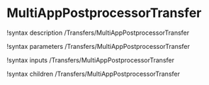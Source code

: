<!-- MOOSE Documentation Stub: Remove this when content is added. -->

# MultiAppPostprocessorTransfer

!syntax description /Transfers/MultiAppPostprocessorTransfer

!syntax parameters /Transfers/MultiAppPostprocessorTransfer

!syntax inputs /Transfers/MultiAppPostprocessorTransfer

!syntax children /Transfers/MultiAppPostprocessorTransfer

